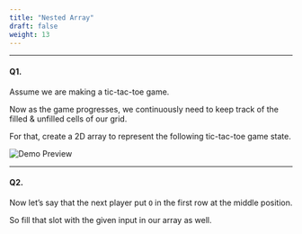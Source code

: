 ```yaml
---
title: "Nested Array"
draft: false
weight: 13
---
```


---

#### Q1.

Assume we are making a tic-tac-toe game.

Now as the game progresses, we continuously need to keep track of the filled & unfilled cells of our grid.

For that, create a 2D array to represent the following tic-tac-toe game state.

![Demo Preview](../../images/exercises/nested-array/demo-preview.png)

---

#### Q2.

Now let’s say that the next player put `O` in the first row at the middle position. 

So fill that slot with the given input in our array as well.